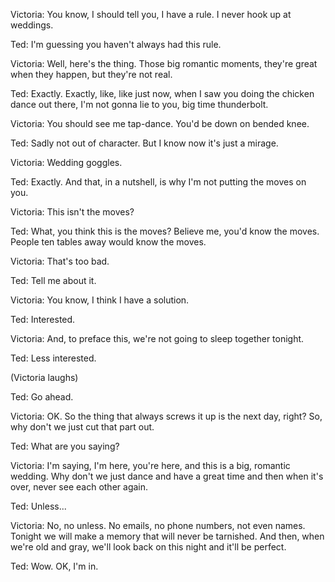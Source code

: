 Victoria: You know, I should tell you, I have a rule. I never hook up at weddings.

Ted: I'm guessing you haven't always had this rule.


Victoria: Well, here's the thing. Those big romantic moments, they're great when they happen, but they're not real.

Ted: Exactly. Exactly, like, like just now, when I saw you doing the chicken dance out there, I'm not gonna lie to you, big time thunderbolt.


Victoria: You should see me tap-dance. You'd be down on bended knee.

Ted: Sadly not out of character. But I know now it's just a mirage.

Victoria: Wedding goggles.

Ted: Exactly. And that, in a nutshell, is why I'm not putting the moves on you.

Victoria: This isn't the moves?

Ted: What, you think this is the moves? Believe me, you'd know the moves. People ten tables away would know the moves.

Victoria: That's too bad.

Ted: Tell me about it.

Victoria: You know, I think I have a solution.

Ted: Interested.

Victoria: And, to preface this, we're not going to sleep together tonight.

Ted: Less interested.

(Victoria laughs)

Ted: Go ahead.

Victoria: OK. So the thing that always screws it up is the next day, right? So, why don't we just cut that part out.

Ted: What are you saying?

Victoria: I'm saying, I'm here, you're here, and this is a big, romantic wedding. Why don't we just dance and have a great time and then when it's over, never see each other again.

Ted: Unless...

Victoria: No, no unless. No emails, no phone numbers, not even names. Tonight we will make a memory that will never be tarnished. And then, when we're old and gray, we'll look back on this night and it'll be perfect.

Ted: Wow. OK, I'm in.

